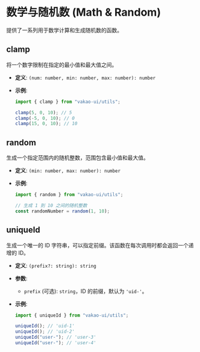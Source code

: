 # 数学与随机数 (Math & Random)

提供了一系列用于数学计算和生成随机数的函数。

## clamp

将一个数字限制在指定的最小值和最大值之间。

- **定义**: `(num: number, min: number, max: number): number`
- **示例**:

  ```ts
  import { clamp } from "vakao-ui/utils";

  clamp(5, 0, 10); // 5
  clamp(-5, 0, 10); // 0
  clamp(15, 0, 10); // 10
  ```

## random

生成一个指定范围内的随机整数，范围包含最小值和最大值。

- **定义**: `(min: number, max: number): number`
- **示例**:

  ```ts
  import { random } from "vakao-ui/utils";

  // 生成 1 到 10 之间的随机整数
  const randomNumber = random(1, 10);
  ```

## uniqueId

生成一个唯一的 ID 字符串，可以指定前缀。该函数在每次调用时都会返回一个递增的 ID。

- **定义**: `(prefix?: string): string`
- **参数**:
  - `prefix` (可选): `string`，ID 的前缀，默认为 `'uid-'`。
- **示例**:

  ```ts
  import { uniqueId } from "vakao-ui/utils";

  uniqueId(); // 'uid-1'
  uniqueId(); // 'uid-2'
  uniqueId("user-"); // 'user-3'
  uniqueId("user-"); // 'user-4'
  ```
